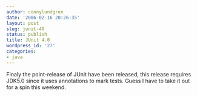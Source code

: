 ```yaml
---
author: connylundgren
date: '2006-02-16 20:26:35'
layout: post
slug: junit-40
status: publish
title: JUnit 4.0
wordpress_id: '27'
categories:
- java
---
```


Finaly the point-release of JUnit have been released, this release requires
JDK5.0 since it uses annotations to mark tests. Guess I have to take it out
for a spin this weekend.

